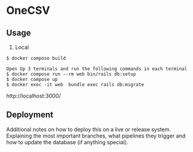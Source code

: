 # OneCSV

## Usage

1. Local

```
$ docker compose build

Open Up 3 terminals and run the following commands in each terminal
$ docker compose run --rm web bin/rails db:setup
$ docker compose up
$ docker exec -it web  bundle exec rails db:migrate
```

http://localhost:3000/

## Deployment

Additional notes on how to deploy this on a live or release system. Explaining the most important branches, what pipelines they trigger and how to update the database (if anything special).
